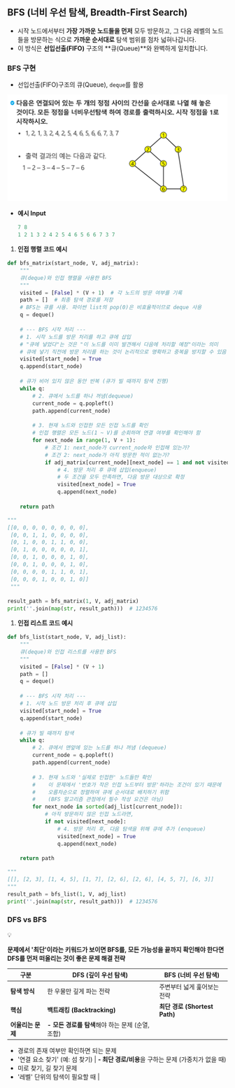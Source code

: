 ## BFS (너비 우선 탐색, Breadth-First Search)

- 시작 노드에서부터 **가장 가까운 노드들을 먼저** 모두 방문하고, 그 다음 레벨의 노드들을 방문하는 식으로 **가까운 순서대로** 탐색 범위를 점차 넓혀나갑니다.
- 이 방식은 **선입선출(FIFO)** 구조의 **큐(Queue)**와 완벽하게 일치합니다.

### BFS 구현

- 선입선출(FIFO)구조의 큐(Queue),  `deque`를 활용

![dfs 예시](../images/bfs_1.png)

- **예시 Input**
    
    ```python
    7 8
    1 2 1 3 2 4 2 5 4 6 5 6 6 7 3 7
    ```
    

1. **인접 행렬 코드 예시**

```python
def bfs_matrix(start_node, V, adj_matrix):
    """
    큐(deque)와 인접 행렬을 사용한 BFS
    """
    visited = [False] * (V + 1)  # 각 노드의 방문 여부를 기록
    path = []  # 최종 탐색 경로를 저장
    # BFS는 큐를 사용. 파이썬 list의 pop(0)은 비효율적이므로 deque 사용
    q = deque()

    # --- BFS 시작 처리 ---
    # 1. 시작 노드를 방문 처리를 하고 큐에 삽입
    # "큐에 넣었다"는 것은 "이 노드를 이미 발견해서 다음에 처리할 예정"이라는 의미
    # 큐에 넣기 직전에 방문 처리를 하는 것이 논리적으로 명확하고 중복을 방지할 수 있음
    visited[start_node] = True
    q.append(start_node)

    # 큐가 비어 있지 않은 동안 반복 (큐가 빌 때까지 탐색 진행)
    while q:
        # 2. 큐에서 노드를 하나 꺼냄(dequeue)
        current_node = q.popleft()
        path.append(current_node)

        # 3. 현재 노드와 인접한 모든 인접 노드를 확인
        # 인접 행렬은 모든 노드(1 ~ V)를 순회하며 연결 여부를 확인해야 함
        for next_node in range(1, V + 1):
            # 조건 1: next_node가 current_node와 인접해 있는가?
            # 조건 2: next_node가 아직 방문한 적이 없는가?
            if adj_matrix[current_node][next_node] == 1 and not visited[next_node]:
                # 4. 방문 처리 후 큐에 삽입(enqueue)
                # 두 조건을 모두 만족하면, 다음 방문 대상으로 확정
                visited[next_node] = True
                q.append(next_node)

    return path
```

```python
"""
[[0, 0, 0, 0, 0, 0, 0, 0],
 [0, 0, 1, 1, 0, 0, 0, 0],
 [0, 1, 0, 0, 1, 1, 0, 0],
 [0, 1, 0, 0, 0, 0, 0, 1],
 [0, 0, 1, 0, 0, 0, 1, 0],
 [0, 0, 1, 0, 0, 0, 1, 0],
 [0, 0, 0, 0, 1, 1, 0, 1],
 [0, 0, 0, 1, 0, 0, 1, 0]]
 """

result_path = bfs_matrix(1, V, adj_matrix)
print(''.join(map(str, result_path)))  # 1234576
```

1. **인접 리스트 코드 예시**

```python
def bfs_list(start_node, V, adj_list):
    """
    큐(deque)와 인접 리스트를 사용한 BFS
    """
    visited = [False] * (V + 1)
    path = []
    q = deque()

    # --- BFS 시작 처리 ---
    # 1. 시작 노드 방문 처리 후 큐에 삽입
    visited[start_node] = True
    q.append(start_node)

    # 큐가 빌 때까지 탐색
    while q:
        # 2. 큐에서 맨앞에 있는 노드를 하나 꺼냄 (dequeue)
        current_node = q.popleft()
        path.append(current_node)

        # 3. 현재 노드와 '실제로 인접한' 노드들만 확인
        #    이 문제에서 '번호가 작은 인접 노드부터 방문'하라는 조건이 있기 때문에
        #    오름차순으로 정렬하여 큐에 순서대로 배치하기 위함
        #    (BFS 알고리즘 관점에서 필수 작성 요건은 아님)
        for next_node in sorted(adj_list[current_node]):
            # 아직 방문하지 않은 인접 노드라면,
            if not visited[next_node]:
                # 4. 방문 처리 후, 다음 탐색을 위해 큐에 추가 (enqueue)
                visited[next_node] = True
                q.append(next_node)

    return path
```

```python
"""
[[], [2, 3], [1, 4, 5], [1, 7], [2, 6], [2, 6], [4, 5, 7], [6, 3]]
"""
result_path = bfs_list(1, V, adj_list)
print(''.join(map(str, result_path)))  # 1234576
```

### DFS vs BFS

<aside>
💡

**문제에서 '최단'이라는 키워드가 보이면 BFS를, 
모든 가능성을 끝까지 확인해야 한다면 DFS를 먼저 떠올리는 것이 좋은 문제 해결 전략**

</aside>

| 구분 | **DFS (깊이 우선 탐색)** | **BFS (너비 우선 탐색)** |
| --- | --- | --- |
| **탐색 방식** | 한 우물만 깊게 파는 전략 | 주변부터 넓게 훑어보는 전략 |
| **핵심** | **백트래킹 (Backtracking)** | **최단 경로 (Shortest Path)** |
| **어울리는 문제** | **- 모든 경로를 탐색**해야 하는 문제 (순열, 조합)
- 경로의 존재 여부만 확인하면 되는 문제
- '연결 요소 찾기' (예: 섬 찾기) | **- 최단 경로/비용**을 구하는 문제 (가중치가 없을 때)
- 미로 찾기, 길 찾기 문제
- '레벨' 단위의 탐색이 필요할 때 |